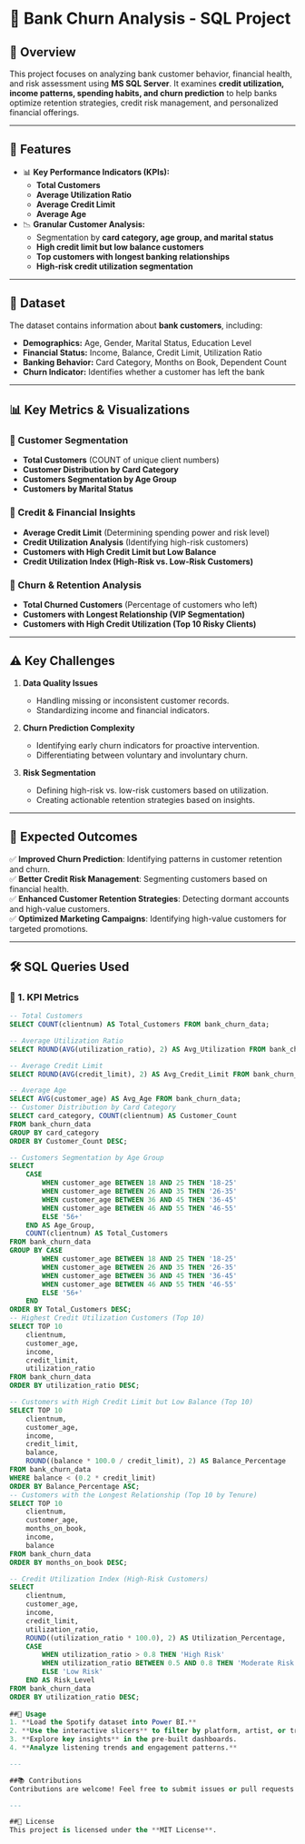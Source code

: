 # 🏦 Bank Churn Analysis - SQL Project  

## 📌 Overview  
This project focuses on analyzing bank customer behavior, financial health, and risk assessment using **MS SQL Server**. It examines **credit utilization, income patterns, spending habits, and churn prediction** to help banks optimize retention strategies, credit risk management, and personalized financial offerings.  

---

## 🚀 Features  
- 📊 **Key Performance Indicators (KPIs):**  
  - **Total Customers**  
  - **Average Utilization Ratio**  
  - **Average Credit Limit**  
  - **Average Age**  
- 📉 **Granular Customer Analysis:**  
  - Segmentation by **card category, age group, and marital status**  
  - **High credit limit but low balance customers**  
  - **Top customers with longest banking relationships**  
  - **High-risk credit utilization segmentation**  

---

## 📂 Dataset  
The dataset contains information about **bank customers**, including:  
- **Demographics:** Age, Gender, Marital Status, Education Level  
- **Financial Status:** Income, Balance, Credit Limit, Utilization Ratio  
- **Banking Behavior:** Card Category, Months on Book, Dependent Count  
- **Churn Indicator:** Identifies whether a customer has left the bank  

---

## 📊 Key Metrics & Visualizations  

### 🔹 Customer Segmentation  
- **Total Customers** (COUNT of unique client numbers)  
- **Customer Distribution by Card Category**  
- **Customers Segmentation by Age Group**  
- **Customers by Marital Status**  

### 🔹 Credit & Financial Insights  
- **Average Credit Limit** (Determining spending power and risk level)  
- **Credit Utilization Analysis** (Identifying high-risk customers)  
- **Customers with High Credit Limit but Low Balance**  
- **Credit Utilization Index (High-Risk vs. Low-Risk Customers)**  

### 🔹 Churn & Retention Analysis  
- **Total Churned Customers** (Percentage of customers who left)  
- **Customers with Longest Relationship (VIP Segmentation)**  
- **Customers with High Credit Utilization (Top 10 Risky Clients)**  

---

## ⚠️ Key Challenges  

1. **Data Quality Issues**  
   - Handling missing or inconsistent customer records.  
   - Standardizing income and financial indicators.  

2. **Churn Prediction Complexity**  
   - Identifying early churn indicators for proactive intervention.  
   - Differentiating between voluntary and involuntary churn.  

3. **Risk Segmentation**  
   - Defining high-risk vs. low-risk customers based on utilization.  
   - Creating actionable retention strategies based on insights.  

---

## 🎯 Expected Outcomes  

✅ **Improved Churn Prediction**: Identifying patterns in customer retention and churn.  
✅ **Better Credit Risk Management**: Segmenting customers based on financial health.  
✅ **Enhanced Customer Retention Strategies**: Detecting dormant accounts and high-value customers.  
✅ **Optimized Marketing Campaigns**: Identifying high-value customers for targeted promotions.  

---

## 🛠️ SQL Queries Used  

### 🏦 1. KPI Metrics  

```sql
-- Total Customers
SELECT COUNT(clientnum) AS Total_Customers FROM bank_churn_data;

-- Average Utilization Ratio
SELECT ROUND(AVG(utilization_ratio), 2) AS Avg_Utilization FROM bank_churn_data;

-- Average Credit Limit
SELECT ROUND(AVG(credit_limit), 2) AS Avg_Credit_Limit FROM bank_churn_data;

-- Average Age
SELECT AVG(customer_age) AS Avg_Age FROM bank_churn_data;
-- Customer Distribution by Card Category
SELECT card_category, COUNT(clientnum) AS Customer_Count 
FROM bank_churn_data 
GROUP BY card_category 
ORDER BY Customer_Count DESC;

-- Customers Segmentation by Age Group
SELECT 
    CASE 
        WHEN customer_age BETWEEN 18 AND 25 THEN '18-25'
        WHEN customer_age BETWEEN 26 AND 35 THEN '26-35'
        WHEN customer_age BETWEEN 36 AND 45 THEN '36-45'
        WHEN customer_age BETWEEN 46 AND 55 THEN '46-55'
        ELSE '56+' 
    END AS Age_Group,
    COUNT(clientnum) AS Total_Customers
FROM bank_churn_data
GROUP BY CASE 
        WHEN customer_age BETWEEN 18 AND 25 THEN '18-25'
        WHEN customer_age BETWEEN 26 AND 35 THEN '26-35'
        WHEN customer_age BETWEEN 36 AND 45 THEN '36-45'
        WHEN customer_age BETWEEN 46 AND 55 THEN '46-55'
        ELSE '56+' 
    END
ORDER BY Total_Customers DESC;
-- Highest Credit Utilization Customers (Top 10)
SELECT TOP 10 
    clientnum, 
    customer_age, 
    income, 
    credit_limit, 
    utilization_ratio
FROM bank_churn_data
ORDER BY utilization_ratio DESC;

-- Customers with High Credit Limit but Low Balance (Top 10)
SELECT TOP 10
    clientnum, 
    customer_age, 
    income, 
    credit_limit, 
    balance, 
    ROUND((balance * 100.0 / credit_limit), 2) AS Balance_Percentage
FROM bank_churn_data
WHERE balance < (0.2 * credit_limit)
ORDER BY Balance_Percentage ASC;
-- Customers with the Longest Relationship (Top 10 by Tenure)
SELECT TOP 10 
    clientnum, 
    customer_age, 
    months_on_book, 
    income, 
    balance
FROM bank_churn_data
ORDER BY months_on_book DESC;

-- Credit Utilization Index (High-Risk Customers)
SELECT 
    clientnum, 
    customer_age, 
    income, 
    credit_limit, 
    utilization_ratio,
    ROUND((utilization_ratio * 100.0), 2) AS Utilization_Percentage,
    CASE 
        WHEN utilization_ratio > 0.8 THEN 'High Risk'
        WHEN utilization_ratio BETWEEN 0.5 AND 0.8 THEN 'Moderate Risk'
        ELSE 'Low Risk' 
    END AS Risk_Level
FROM bank_churn_data
ORDER BY utilization_ratio DESC;
 
##📌 Usage  
1. **Load the Spotify dataset into Power BI.**  
2. **Use the interactive slicers** to filter by platform, artist, or track name.  
3. **Explore key insights** in the pre-built dashboards.  
4. **Analyze listening trends and engagement patterns.**  

---

##📚 Contributions  
Contributions are welcome! Feel free to submit issues or pull requests.  

---

##📜 License  
This project is licensed under the **MIT License**.  
